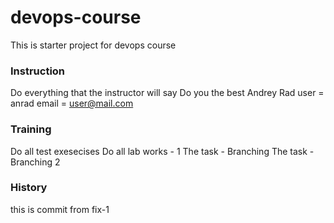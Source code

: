 # devops-course
This is starter project for devops course

### Instruction
Do everything that the instructor will say
Do you the best Andrey Rad
user = anrad
email = user@mail.com

### Training
Do all test exesecises
Do all lab works - 1
The task - Branching
The task - Branching 2

### History
this is commit from fix-1 
